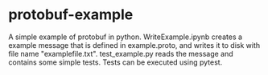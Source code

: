 # protobuf-example

A simple example of protobuf in python. WriteExample.ipynb creates a example message that is defined in example.proto, and writes it to disk with file name "examplefile.txt".
test_example.py reads the message and contains some simple tests. Tests can be executed using pytest.
